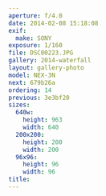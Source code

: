 ```yaml
---
aperture: f/4.0
date: 2014-02-08 15:18:08
exif:
  make: SONY
exposure: 1/160
file: DSC00223.JPG
gallery: 2014-waterfall
layout: gallery-photo
model: NEX-3N
next: 679b26a
ordering: 14
previous: 3e3bf20
sizes:
  640w:
    height: 963
    width: 640
  200x200:
    height: 200
    width: 200
  96x96:
    height: 96
    width: 96
title: 
---
```


